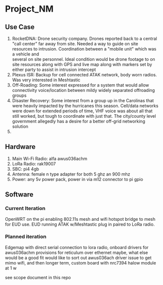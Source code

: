 # Project_NM

## Use Case
1. RocketDNA: Drone security company. Drones reported back to a central "call center" far away from site. Needed a way to guide on site resources to intrusion. Coordination between a "mobile unit" which was a vehicle and<br>
several on site personnel. Ideal condition would be drone footage to on site resources along with GPS  and live map along with markers set by either party to assist in intrusion intercept
2. Plexus ISR: Backup for cell connected ATAK network, body worn radios. Was very interested in Meshtastic
3. Off-Roading: Some interest expressed for a system that would allow connectivity voice/location between mildy widely separated offroading groups
4. Disaster Recovery: Some interest from a group up in the Carolinas that were heavily impacted by the hurricanes this season. Cell/data networks were down for extended periods of time, VHF voice was about all that still worked, but tough to coordinate with just that. The city/county level government allegedly has a desire for a better off-grid networking solution
5. 


## Hardware
1. Main Wi-Fi Radio: alfa awus036achm
2. LoRa Radio: rak19007
3. SBC: pi4 4gb
4. Antenna: female n type adapter for both 5 ghz an 900 mhz
5. Power: any 5v power pack, power in via m12 connector to pi gpio

## Software
### Current Iteration
OpenWRT on the pi enabling 802.11s mesh and wifi hotspot bridge to mesh for EUD use.
EUD running ATAK w/Meshtastic plug in paired to LoRa radio.
### Planned iteration
Edgemap with direct serial connection to lora radio, onboard drivers for awus036achm provisions for reticulum over ethernet maybe, what else would be a good fit
would like to sort out awus036ach driver issue to get mimo wifi, and then longer term, custom board with nrc7394 halow module at 1 w

see scope document in this repo
